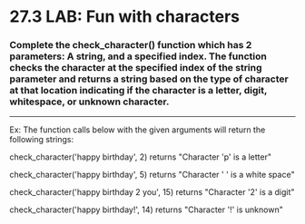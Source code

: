 # 27.3 LAB: Fun with characters
### Complete the check_character() function which has 2 parameters: A string, and a specified index. The function checks the character at the specified index of the string parameter and returns a string based on the type of character at that location indicating if the character is a letter, digit, whitespace, or unknown character.
---
Ex: The function calls below with the given arguments will return the following strings:

check_character('happy birthday', 2) returns "Character 'p' is a letter"

check_character('happy birthday', 5) returns "Character ' ' is a white space"

check_character('happy birthday 2 you', 15) returns "Character '2' is a digit"

check_character('happy birthday!', 14) returns "Character '!' is unknown"
